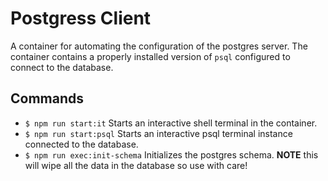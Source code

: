 # Postgress Client

A container for automating the configuration of the postgres server. The container contains a properly installed version of `psql` configured to connect to the database.

## Commands

* `$ npm run start:it` Starts an interactive shell terminal in the container.
* `$ npm run start:psql` Starts an interactive psql terminal instance connected to the database.
* `$ npm run exec:init-schema` Initializes the postgres schema. **NOTE** this will wipe all the data in the database so use with care!